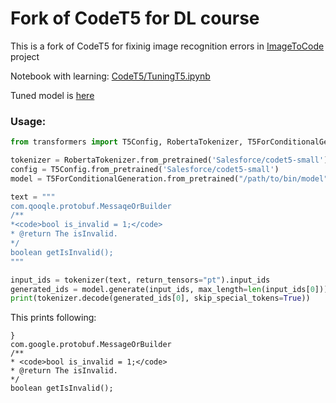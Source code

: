 # Fork of CodeT5 for DL course

This is a fork of CodeT5 for fixinig image recognition errors in [ImageToCode](https://github.com/llesha/image-to-code) project

Notebook with learning: [CodeT5/TuningT5.ipynb](https://github.com/MassterMax/CodeT5/blob/main/TuningT5.ipynb)

Tuned model is [here](https://drive.google.com/file/d/19Sb_aMCi-XIBrjqlDiGpYOwG7MmCpWnj/view?usp=sharing)

### Usage:

```python
from transformers import T5Config, RobertaTokenizer, T5ForConditionalGeneration

tokenizer = RobertaTokenizer.from_pretrained('Salesforce/codet5-small')
config = T5Config.from_pretrained('Salesforce/codet5-small')
model = T5ForConditionalGeneration.from_pretrained("/path/to/bin/model",  config=config)

text = """
com.qooqle.protobuf.MessaqeOrBuilder 
/**
*<code>bool is_invalid = 1;</code>
* @return The isInvalid.
*/
boolean getIsInvalid();
"""

input_ids = tokenizer(text, return_tensors="pt").input_ids
generated_ids = model.generate(input_ids, max_length=len(input_ids[0]))
print(tokenizer.decode(generated_ids[0], skip_special_tokens=True))
```
This prints following:
```
}
com.google.protobuf.MessageOrBuilder 
/**
* <code>bool is_invalid = 1;</code>
* @return The isInvalid.
*/
boolean getIsInvalid();
```
